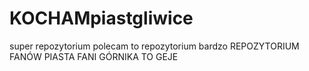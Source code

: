 # KOCHAMpiastgliwice
super repozytorium
polecam to repozytorium bardzo
REPOZYTORIUM FANÓW PIASTA
FANI GÓRNIKA TO GEJE

